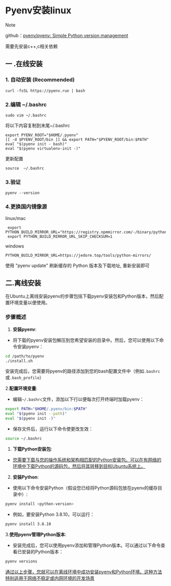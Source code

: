 # Pyenv安装linux

> [!NOTE]
>
> github：[pyenv/pyenv: Simple Python version management](https://github.com/pyenv/pyenv?tab=readme-ov-file#1-automatic-installer-recommended)
>
> 需要先安装c++,c相关依赖

## 一 .在线安装

### 1. 自动安装 (Recommended)

```
curl -fsSL https://pyenv.run | bash
```

### 2.编辑 ~/.bashrc

```
sudo vim ~/.bashrc
```

将以下内容复制到末尾~/.bashrc

```
export PYENV_ROOT="$HOME/.pyenv"
[[ -d $PYENV_ROOT/bin ]] && export PATH="$PYENV_ROOT/bin:$PATH"
eval "$(pyenv init - bash)"
eval "$(pyenv virtualenv-init -)"
```

更新配置

```
source  ~/.bashrc
```

### 3.验证

```
pyenv --version
```

### 4.更换国内镜像源

linux/mac

```
 export PYTHON_BUILD_MIRROR_URL="https://registry.npmmirror.com/-/binary/python"
 export PYTHON_BUILD_MIRROR_URL_SKIP_CHECKSUM=1
```

windows

```
PYTHON_BUILD_MIRROR_URL=https://jedore.top/tools/python-mirrors/
```

使用 "pyenv update" 刷新缓存的 Python 版本及下载地址, 重新安装即可



## 二.离线安装

在Ubuntu上离线安装pyenv的步骤包括下载pyenv安装包和Python版本，然后配置环境变量以便使用。

### 步骤概述

1. **安装pyenv**:

- 将下载的pyenv安装包解压到您希望安装的目录中。然后，您可以使用以下命令安装pyenv：

```bash
cd /path/to/pyenv
./install.sh
```

安装完成后，您需要将pyenv的路径添加到您的bash配置文件中（例如`.bashrc`或`.bash_profile`）

   2.**配置环境变量**:

- 编辑`~/.bashrc`文件，添加以下行以便每次打开终端时加载pyenv：

```bash
export PATH="$HOME/.pyenv/bin:$PATH"
eval "$(pyenv init --path)"
eval "$(pyenv init -)"
```

- 保存文件后，运行以下命令使更改生效：

```bash
source ~/.bashrc
```

1. **下载Python安装包**:

- [您需要下载与您的操作系统和架构相匹配的Python安装包。可以在有网络的环境中下载Python的源码包，然后将其转移到目标Ubuntu系统上。 ](https://www.oryoy.com/news/gao-bie-wang-luo-yong-du-jiao-ni-qing-song-li-xian-an-zhuang-pyenv-yu-python-huan-jing.html)


2. **安装Python**:

- 使用以下命令安装Python（假设您已经将Python源码包放在pyenv的缓存目录中）:

```bash
pyenv install <python-version>
```

- 例如，要安装Python 3.8.10，可以运行：

```bash
pyenv install 3.8.10
```

   3.**使用pyenv管理Python版本**:

- 安装完成后，您可以使用pyenv添加和管理Python版本。可以通过以下命令查看已安装的Python版本：

```bash
pyenv versions
```

[通过以上步骤，您就可以在离线环境中成功安装pyenv和Python环境。这种方法特别适用于网络不稳定或内网环境的开发场景](https://www.oryoy.com/news/gao-bie-wang-luo-yong-du-jiao-ni-qing-song-li-xian-an-zhuang-pyenv-yu-python-huan-jing.html)
